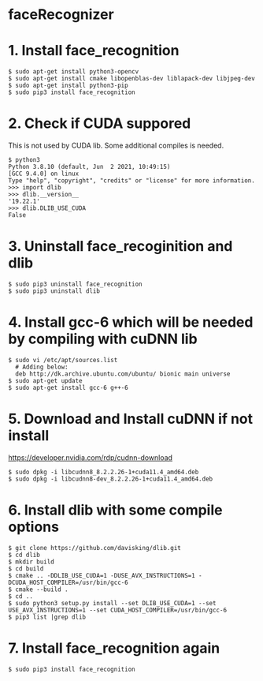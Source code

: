 # faceRecognizer

# 1. Install face_recognition
```
$ sudo apt-get install python3-opencv
$ sudo apt-get install cmake libopenblas-dev liblapack-dev libjpeg-dev
$ sudo apt-get install python3-pip
$ sudo pip3 install face_recognition
```

# 2. Check if CUDA suppored
This is not used by CUDA lib. Some additional compiles is needed.
```
$ python3
Python 3.8.10 (default, Jun  2 2021, 10:49:15) 
[GCC 9.4.0] on linux
Type "help", "copyright", "credits" or "license" for more information.
>>> import dlib
>>> dlib.__version__
'19.22.1'
>>> dlib.DLIB_USE_CUDA
False
```

# 3. Uninstall face_recoginition and dlib
```
$ sudo pip3 uninstall face_recognition
$ sudo pip3 uninstall dlib
```

# 4. Install gcc-6 which will be needed by compiling with cuDNN lib
```
$ sudo vi /etc/apt/sources.list
  # Adding below:
  deb http://dk.archive.ubuntu.com/ubuntu/ bionic main universe
$ sudo apt-get update
$ sudo apt-get install gcc-6 g++-6
```

# 5. Download and Install cuDNN if not install
https://developer.nvidia.com/rdp/cudnn-download
```
$ sudo dpkg -i libcudnn8_8.2.2.26-1+cuda11.4_amd64.deb 
$ sudo dpkg -i libcudnn8-dev_8.2.2.26-1+cuda11.4_amd64.deb
```

# 6. Install dlib with some compile options
```
$ git clone https://github.com/davisking/dlib.git
$ cd dlib
$ mkdir build
$ cd build
$ cmake .. -DDLIB_USE_CUDA=1 -DUSE_AVX_INSTRUCTIONS=1 -DCUDA_HOST_COMPILER=/usr/bin/gcc-6
$ cmake --build .
$ cd ..
$ sudo python3 setup.py install --set DLIB_USE_CUDA=1 --set USE_AVX_INSTRUCTIONS=1 --set CUDA_HOST_COMPILER=/usr/bin/gcc-6
$ pip3 list |grep dlib
```
# 7. Install face_recognition again
```
$ sudo pip3 install face_recognition
```
